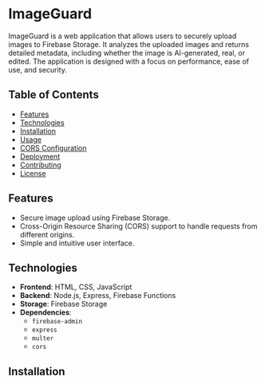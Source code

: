 # ImageGuard

ImageGuard is a web application that allows users to securely upload images to Firebase Storage. 
It analyzes the uploaded images and returns detailed metadata, including whether the image is AI-generated, real, or edited. 
The application is designed with a focus on performance, ease of use, and security. 

## Table of Contents
- [Features](#features)
- [Technologies](#technologies)
- [Installation](#installation)
- [Usage](#usage)
- [CORS Configuration](#cors-configuration)
- [Deployment](#deployment)
- [Contributing](#contributing)
- [License](#license)

## Features
- Secure image upload using Firebase Storage.
- Cross-Origin Resource Sharing (CORS) support to handle requests from different origins.
- Simple and intuitive user interface.

## Technologies
- **Frontend**: HTML, CSS, JavaScript
- **Backend**: Node.js, Express, Firebase Functions
- **Storage**: Firebase Storage
- **Dependencies**:
  - `firebase-admin`
  - `express`
  - `multer`
  - `cors`

## Installation
